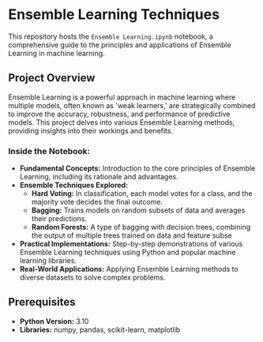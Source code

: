 # Ensemble Learning Techniques

This repository hosts the `Ensemble Learning.ipynb` notebook, a comprehensive guide to the principles and applications of Ensemble Learning in machine learning.

## Project Overview

Ensemble Learning is a powerful approach in machine learning where multiple models, often known as 'weak learners,' are strategically combined to improve the accuracy, robustness, and performance of predictive models. This project delves into various Ensemble Learning methods, providing insights into their workings and benefits.

### Inside the Notebook:

- **Fundamental Concepts:** Introduction to the core principles of Ensemble Learning, including its rationale and advantages.
- **Ensemble Techniques Explored:**
  - **Hard Voting:** In classification, each model votes for a class, and the majority vote decides the final outcome.
  - **Bagging:** Trains models on random subsets of data and averages their predictions.
  - **Random Forests:** A type of bagging with decision trees, combining the output of multiple trees trained on data and feature subse
- **Practical Implementations:** Step-by-step demonstrations of various Ensemble Learning techniques using Python and popular machine learning libraries.
- **Real-World Applications:** Applying Ensemble Learning methods to diverse datasets to solve complex problems.

## Prerequisites

- **Python Version:** 3.10
- **Libraries:** numpy, pandas, scikit-learn, matplotlib

